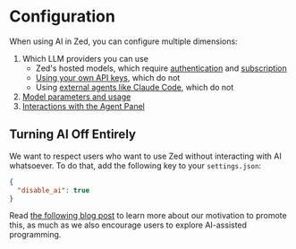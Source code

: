 # Configuration

When using AI in Zed, you can configure multiple dimensions:

1. Which LLM providers you can use
   - Zed's hosted models, which require [authentication](../accounts.md) and [subscription](./subscription.md)
   - [Using your own API keys](./llm-providers.md), which do not
   - Using [external agents like Claude Code](./external-agents.md), which do not
2. [Model parameters and usage](./agent-settings.md#model-settings)
3. [Interactions with the Agent Panel](./agent-settings.md#agent-panel-settings)

## Turning AI Off Entirely

We want to respect users who want to use Zed without interacting with AI whatsoever.
To do that, add the following key to your `settings.json`:

```json
{
  "disable_ai": true
}
```

Read [the following blog post](https://zed.dev/blog/disable-ai-features) to learn more about our motivation to promote this, as much as we also encourage users to explore AI-assisted programming.
